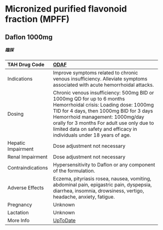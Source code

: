 # Micronized purified flavonoid fraction (MPFF)

## Daflon 1000mg

##### 臨採

| TAH Drug Code      | [ODAF](https://www.tahsda.org.tw/drugs/hissearch.php?drug_code=ODAF)                                                                                                                                                                                                                                                   |
|:-------------------|:-----------------------------------------------------------------------------------------------------------------------------------------------------------------------------------------------------------------------------------------------------------------------------------------------------------------------|
| Indications        | Improve symptoms related to chronic venous insufficiency. Alleviate symptoms associated with acute hemorrhoidal attacks.                                                                                                                                                                                               |
| Dosing             | Chronic venous insufficiency: 500mg BID or 1000mg QD for up to 6 months Hemorrhoidal crisis: Loading dose: 1000mg TID for 4 days, then 1000mg BID for 3 days Hemorrhoid management: 1000mg/day orally for 3 months For adult use only due to limited data on safety and efficacy in individuals under 18 years of age. |
| Hepatic Impairment | Dose adjustment not necessary                                                                                                                                                                                                                                                                                          |
| Renal Impairment   | Dose adjustment not necessary                                                                                                                                                                                                                                                                                          |
| Contraindications  | Hypersensitivity to Daflon or any component of the formulation.                                                                                                                                                                                                                                                        |
| Adverse Effects    | Eczema, pityriasis rosea, nausea, vomiting, abdominal pain, epigastric pain, dyspepsia, diarrhea, insomnia, drowsiness, vertigo, headache, anxiety, fatigue.                                                                                                                                                           |
| Pregnancy          | Unknown                                                                                                                                                                                                                                                                                                                |
| Lactation          | Unknown                                                                                                                                                                                                                                                                                                                |
| More Info          | [UpToDate](https://www.uptodate.com/contents/micronized-purified-flavonoid-fraction-(mpff)-drug-information)                                                                                                                                                                                                           |

